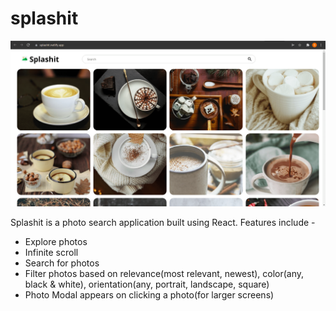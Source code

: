 # splashit

![screenshot](https://github.com/Sreejan-22/splashit/blob/master/splashit.png)

Splashit is a photo search application built using React. Features include -

- Explore photos
- Infinite scroll
- Search for photos
- Filter photos based on relevance(most relevant, newest), color(any, black & white), orientation(any, portrait, landscape, square)
- Photo Modal appears on clicking a photo(for larger screens)
